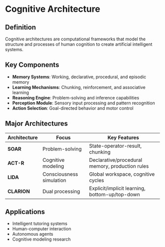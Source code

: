 # Cognitive Architecture

## Definition

Cognitive architectures are computational frameworks that model the structure and processes of human cognition to create artificial intelligent systems.

## Key Components

- **Memory Systems**: Working, declarative, procedural, and episodic memory
- **Learning Mechanisms**: Chunking, reinforcement, and associative learning  
- **Reasoning Engine**: Problem-solving and inference capabilities
- **Perception Module**: Sensory input processing and pattern recognition
- **Action Selection**: Goal-directed behavior and motor control

## Major Architectures

| Architecture | Focus | Key Features |
|--------------|-------|--------------|
| **SOAR** | Problem-solving | State-operator-result, chunking |
| **ACT-R** | Cognitive modeling | Declarative/procedural memory, production rules |
| **LIDA** | Consciousness simulation | Global workspace, cognitive cycles |
| **CLARION** | Dual processing | Explicit/implicit learning, bottom-up/top-down |

## Applications

- Intelligent tutoring systems
- Human-computer interaction
- Autonomous agents
- Cognitive modeling research
